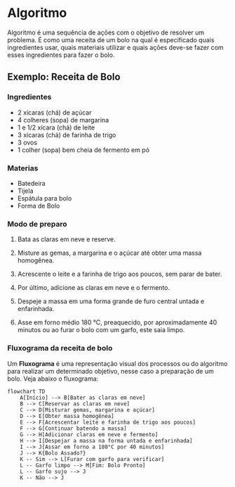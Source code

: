 # Algoritmo
Algoritmo é uma sequência de ações com o objetivo de resolver um problema. É como uma receita de um bolo na qual é especificado quais ingredientes usar, quais materiais utilizar e quais ações deve-se fazer com esses ingredientes para fazer o bolo.

## Exemplo: Receita de Bolo
### Ingredientes
* 2 xícaras (chá) de açúcar
* 4 colheres (sopa) de margarina
* 1 e 1/2 xícara (chá) de leite
* 3 xícaras (chá) de farinha de trigo
* 3 ovos
* 1 colher (sopa) bem cheia de fermento em pó

### Materias

* Batedeira
* Tijela
* Espátula para bolo
* Forma de Bolo

### Modo de preparo

1. Bata as claras em neve e reserve.

2. Misture as gemas, a margarina e o açúcar até obter uma massa homogênea.

3. Acrescente o leite e a farinha de trigo aos poucos, sem parar de bater.

4. Por último, adicione as claras em neve e o fermento.

5. Despeje a massa em uma forma grande de furo central untada e enfarinhada.

6. Asse em forno médio 180 °C, preaquecido, por aproximadamente 40 minutos ou ao furar o bolo com um garfo, este saia limpo.

### Fluxograma da receita de bolo
Um **Fluxograma** é uma representação visual dos processos ou do algoritmo para realizar um determinado objetivo, nesse caso a preparação de um bolo. Veja abaixo o fluxograma:

~~~mermaid
flowchart TD
    A[Início] --> B[Bater as claras em neve]
    B --> C[Reservar as claras em neve]
    C --> D[Misturar gemas, margarina e açúcar]
    D --> E[Obter massa homogênea]
    E --> F[Acrescentar leite e farinha de trigo aos poucos]
    F --> G[Continuar batendo a massa]
    G --> H[Adicionar claras em neve e fermento]
    H --> I[Despejar a massa na forma untada e enfarinhada]
    I --> J[Assar em forno a 180°C por 40 minutos]
    J --> K{Bolo Assado?}
    K -- Sim --> L[Furar com garfo para verificar]
    L -- Garfo limpo --> M[Fim: Bolo Pronto]
    L -- Garfo sujo --> J
    K -- Não --> J

~~~
